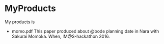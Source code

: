 # MyProducts
My products is

- momo.pdf
This paper produced about @bode planning date in Nara with Sakurai Momoka. When, IM@S-hackathon 2016.

